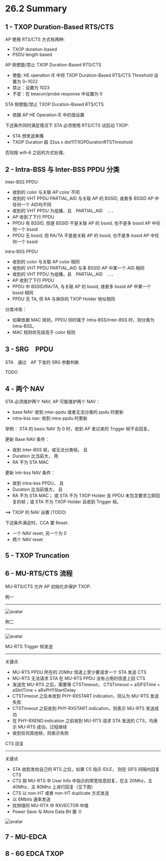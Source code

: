 
26.2 Summary
=====================

1 - TXOP Duration-Based RTS/CTS
---------------------------------------

AP 使用 RTS/CTS 方式有两种:

 - TXOP duration-based
 - PSDU length based

AP 侧使能/禁止 TXOP Duration-Based RTS/CTS 

 - 使能: HE operation IE 中将 TXOP Duration-Based RTS/CTS Threshold 设置为 0~1022
 - 禁止：设置为 1023
 - 不变：在 beacon/probe response 中设置为 0

STA 侧使能/禁止 TXOP Duration-Based RTS/CTS

 - 依据 AP HE Operation IE 中的值设置

下述条件同时满足情况下 STA 必须使用 RTS/CTS 试启动 TXOP:

 - STA 想发送单播
 - TXOP Duration 超 32us x dot11TXOPDurationRTSThreshold

否则按 wifi-6 之前的方式处理。

2 - Intra-BSS 与 Inter-BSS PPDU 分类
------------------------------------

Inter-BSS PPDU

 - 收到的 color 与关联 AP color 不同
 - 收到的 VHT PPDU PARTIAL_AID 与关联 AP 的 BSSID, 或者多 BSSID AP 中任何一个 AID均不同
 - 收到的 VHT PPDU 为组播，且　PARTIAL_AID　．．．
 - AP 收到了下行 PPDU
 - PPDU 有 BSSID, 但是 BSSID 不是关联 AP 的 bssid, 也不是多 bssid AP 中任何一个 bssid
 - PPDU 无 bssid, 但 RA/TA 不是是关联 AP 的 bssid, 也不是多 bssid AP 中任何一个 bssid

Intra-BSS PPDU

 - 收到的 color 与关联 AP color 相同
 - 收到的 VHT PPDU PARTIAL_AID 与多 BSSID AP 中某一个 AID 相同
 - 收到的 VHT PPDU 为组播，且　PARTIAL_AID　．．．
 - AP 收到了下行 PPDU
 - PPDU 中 BSSID/RA/TA, 与关联 AP 的 bssid, 或者多 bssid AP 中某一个 bssid 相同
 - PPDU 无 TA, 但 RA 与保存的 TXOP Holder 地址相同

分类冲突：

 - 如果依据 MAC 规则，PPDU 同时属于 Intra-BSS/Inter-BSS 时，则分类为 Intra-BSS。
 - MAC 规则优先级高于 color 规则

3 - SRG　PPDU
----------------------------------

STA　通过　AP 下发的 SRG 参数判断

TODO


4 - 两个 NAV
------------------------

STA 必须维护两个 NAV, AP 可能维护两个 NAV：

 - base NAV: 收到 inter-ppdu 或者无法分类的 ppdu 时更新
 - intra-bss nav: 收到 intra-ppdu 时更新

举例： STA 的 basic NAV 为 0 时，收到 AP 发过来的 Trigger 帧不会回复。

更新 Base NAV 条件：

 - 收到 Inter-BSS 帧，或无法分类帧。 且
 - Duration 比当前大， 用
 - RA 不为 STA MAC

更新 Intr-bss NAV 条件：

 - 收到 intra-bss PPDU， 且
 - Duration 比当前值大， 且
 - RA 不为 STA MAC； 或 STA 不为 TXOP Holder 且 PPDU 未包含要求立即回复的帧；或 STA 不为 TXOP Holder 且收到 Trigger 帧。

==> TXOP 的 NAV 设置 (TODO)

下述条件满足时，CCA 要 Reset:

 - 一个 NAV reset, 另一个为 0
 - 两个 NAV reset

5 - TXOP Truncation
-----------------------

6 - MU-RTS/CTS 流程
-----------------------

MU-RTS/CTS 允许 AP 初始化并保护 TXOP.

例一
*********

![avatar](https://github.com/michaelloveyou/wlearn_2021/blob/main/picture/26-1.PNG)

例二
*********

![avatar](https://github.com/michaelloveyou/wlearn_2021/blob/main/picture/26-2.PNG)

MU-RTS Trigger 帧发送
*****************************

关键点

 - MU-RTS PPDU 所在的 20Mhz 信道上至少要请求一个 STA 发送 CTS
 - MU-RTS 无法请求 STA 在 MU-RTS PPDU 没有占用的信道上回 CTS
 - 发送完 MU-RTS 之后，需要等 CTSTimeout， CTSTimeout = aSIFSTime + aSlotTime + aRxPHYStartDelay
 - CTSTimeout 之后未收到 PHY-RXSTART.indication，则认为 MU-RTS 发送失败
 - CTSTimeout 之前收到 PHY-RXSTART.indication，则表示 MU-RTS 发送成功
 - 在 PHY-RXEND.indication 之前收到 MU-RTS 请求 STA 发送的 CTS，均表示 MU-RTS 成功，过程继续
 - 收到任何其他帧，则表示失败

CTS 回复
***************

关键点

 - STA 收到发给自己的 RTS 之后，如果 CS 指示 IDLE， 则在 SIFS 间隔内回复 CTS
 - CTS 按 MU-RTS 中 User Info 中指示的带宽信息回复，在主 20Mhz，主 40Mhz，主 80Mhz 上进行回复（见下图）
 - CTS 以 non-HT 或者 non-HT duplicate 方式发送
 - 以 6Mbits 速率发送
 - 扰频值同 MU-RTX 中 RXVECTOR 中值
 - Power Save 与 More Data Bit 置 ０

![avatar](https://github.com/michaelloveyou/wlearn_2021/blob/main/picture/26-3.PNG)

7 - MU-EDCA
------------------------

8 - 6G EDCA TXOP
------------------------






